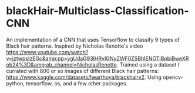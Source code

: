 # blackHair-Multiclass-Classification-CNN
An implementation of a CNN that uses Tensorflow to classify 9 types of Black hair patterns. Inspired by  Nicholas Renotte's video https://www.youtube.com/watch?v=jztwpsIzEGc&amp;pp=ygUdaG93IHRvIGNyZWF0ZSBhIENOTiBpbiBweXRob24%3D&amp;ab_channel=NicholasRenotte. Trained using a dataset I currated with 800 or so images of different Black hair patterns: https://www.kaggle.com/datasets/hearthoya/blackhairv2. Using opencv-python, tensorflow, os, and a few other packages.
